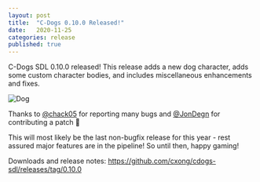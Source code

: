 ```yaml
---
layout: post
title:  "C-Dogs 0.10.0 Released!"
date:   2020-11-25
categories: release
published: true
---
```


C-Dogs SDL 0.10.0 released! This release adds a new dog character, adds some custom character bodies, and includes miscellaneous enhancements and fixes.

![Dog](https://raw.githubusercontent.com/cxong/cdogs-sdl/gh-pages/_posts/dog.gif)

Thanks to [@chack05](https://github.com/chack05) for reporting many bugs and [@JonDegn](https://github.com/JonDegn) for contributing a patch 🎉

This will most likely be the last non-bugfix release for this year - rest assured major features are in the pipeline! So until then, happy gaming!

Downloads and release notes: <https://github.com/cxong/cdogs-sdl/releases/tag/0.10.0>
